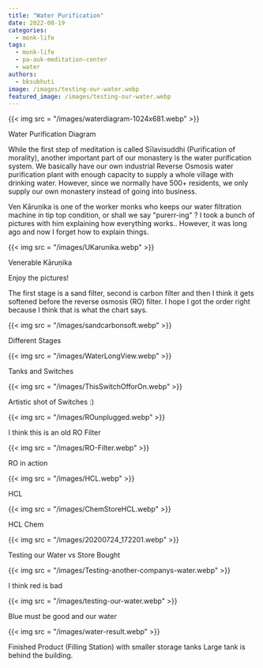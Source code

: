 ```yaml
---
title: "Water Purification"
date: 2022-08-19
categories: 
  - monk-life
tags: 
  - monk-life
  - pa-auk-meditation-center
  - water
authors: 
  - bksubhuti
image: /images/testing-our-water.webp
featured_image: /images/testing-our-water.webp
---
```


{{< img src = "/images/waterdiagram-1024x681.webp"  >}}

Water Purification Diagram

While the first step of meditation is called Sīlavisuddhi (Purification of morality), another important part of our monastery is the water purification system. We basically have our own industrial Reverse Osmosis water purification plant with enough capacity to supply a whole village with drinking water. However, since we normally have 500+ residents, we only supply our own monastery instead of going into business.

Ven Kāruṇika is one of the worker monks who keeps our water filtration machine in tip top condition, or shall we say "purerr-ing" ? I took a bunch of pictures with him explaining how everything works.. However, it was long ago and now I forget how to explain things.

{{< img src = "/images/UKarunika.webp"  >}}

Venerable Kāruṇika

Enjoy the pictures!

The first stage is a sand filter, second is carbon filter and then I think it gets softened before the reverse osmosis (RO) filter. I hope I got the order right because I think that is what the chart says.

{{< img src = "/images/sandcarbonsoft.webp"  >}}

Different Stages

{{< img src = "/images/WaterLongView.webp"  >}}

Tanks and Switches

{{< img src = "/images/ThisSwitchOfforOn.webp"  >}}

Artistic shot of Switches :)

{{< img src = "/images/ROunplugged.webp"  >}}

I think this is an old RO Filter

{{< img src = "/images/RO-Filter.webp"  >}}

RO in action

{{< img src = "/images/HCL.webp"  >}}

HCL

{{< img src = "/images/ChemStoreHCL.webp"  >}}

HCL Chem

{{< img src = "/images/20200724_172201.webp"  >}}

Testing our Water vs Store Bought

{{< img src = "/images/Testing-another-companys-water.webp"  >}}

I think red is bad

{{< img src = "/images/testing-our-water.webp"  >}}

Blue must be good and our water

{{< img src = "/images/water-result.webp" >}}



Finished Product (Filling Station) with smaller storage tanks Large tank is behind the building.
